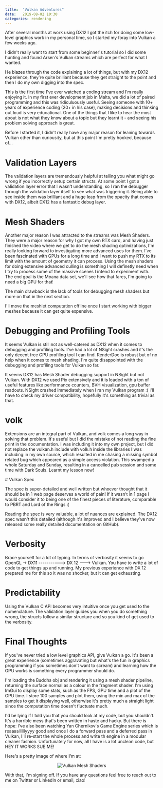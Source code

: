 ```yaml
---
title:  "Vulkan Adventures"
date:   2019-08-02 10:30
categories: rendering
---
```

After several months at work using DX12 I got the itch for doing some low-level graphics work in my personal time, so I started my foray into Vulkan a few weeks ago. 

I didn't really want to start from some beginner's tutorial so I did some hunting and found Arsen's Vulkan streams which are perfect for what I wanted.

He blazes through the code explaining a lot of things, but with my DX12 experience, they're quite brilliant because they get straight to the point and then I do my own digging into the spec.

This is the first time I've ever watched a coding stream and I'm really enjoying it. In my first ever development job in Malta, we did a lot of paired programming and this was ridiculuously useful. Seeing someone with 10+ years of experience coding (20+ in his case), making decisions and thinking out loud is very educational. One of the things that I like to hear the most about is not what they know about a topic but they learnt it - and seeing his problem solving approach is great.

Before I started it, I didn't really have any major reason for leaning towards Vulkan other than curiousity, but at this point I'm pretty hooked, because of...

# Validation Layers

The validation layers are tremendously helpful at telling you what might go wrong if you incorrectly setup certain structs. At some point I got a validation layer error that I wasn't understanding, so I ran the debugger through the validation layer itself to see what was triggering it. Being able to see inside them was brilliant and a huge leap from the opacity that comes with DX12, albeit DX12 has a fantastic debug layer.

# Mesh Shaders

Another major reason I was attracted to the streams was Mesh Shaders. They were a major reason for why I got my own RTX card, and having just finished the video where we get to do the mesh shading optimizations, I'm really looking forward to investigating more advanced uses for them. I've been fascinated with GPUs for a long time and I want to push my RTX to its limit with the amount of geometry it can process. Using the mesh shaders for doing extensive advanced culling is something I will definetly need when I try to process some of the massive scenes I intend to experiment with. The end goal is the Moana data set, we'll see how that fares, I'm going to need a big GPU for that!

The main drawback is the lack of tools for debugging mesh shaders but more on that in the next section.

I'll move the meshlet computation offline once I start working with bigger meshes because it can get quite expensive. 

# Debugging and Profiling Tools

It seems Vulkan is still not as well-catered as DX12 when it comes to debugging and profiling tools. I've had a lot of NSight crashes and it's the only decent free GPU profiling tool I can find. RenderDoc is robust but of no help when it comes to mesh shading. I'm quite disappointed with the debugging and profiling tools for Vulkan so far.

It seems DX12 has Mesh Shader debugging support in NSight but not Vulkan. With DX12 we used Pix extensively and it is loaded with a ton of useful features like performance counters, BVH visualization, gpu buffer readouts. NSight crashed immediately when I ran my Vulkan program :( I'll have to check my driver compatibility, hopefully it's something as trivial as that.

# volk

Extensions are an integral part of Vulkan, and volk comes a long way in solving that problem. It's useful but I did the mistake of not reading the fine print in the documentation. I was including it into my own project, but I did not replace the vulkan.h include with volk.h inside the libraries I was including in my own source, which resulted in me chasing a missing symbol related bug which appeared as a simple access violation. This swamped a whole Saturday and Sunday, resulting in a cancelled pub session and some time with Dark Souls. Learnt my lesson now!

# Vulkan Spec

The spec is super-detailed and well written but whoever thought that it should be in 1 web page deserves a world of pain! If it wasn't in 1 page I would consider it to being one of the finest pieces of literature, comparable to PBRT and Lord of the Rings :)

Reading the spec is very valuable, a lot of nuances are explained. The DX12 spec wasn't this detailed (although it's improved and I believe they've now released some really detailed documentation on GitHub).

# Verbosity

Brace yourself for a lot of typing. In terms of verbosity it seems to go OpenGL -> DX11 -----------> DX 12 ---> Vulkan. You have to write a lot of code to get things up and running. My previous experience with DX 12 prepared me for this so it was no shocker, but it can get exhausting.

# Predictability

Using the Vulkan C API becomes very intuitive once you get used to the nomenclature. The validation layer guides you when you do something wrong, the structs follow a similar structure and so you kind of get used to the verbosity.

# Final Thoughts

If you've never tried a low level graphics API, give Vulkan a go. It's been a great experience (sometimes aggravating but what's the fun in graphics programming if you sometimes don't want to scream) and learning how the GPU works is something every programmer should do.

I'm loading the Buddha obj and rendering it using a mesh shader pipeline, returning the surface normal as a colour in the fragment shader. I'm using ImGui to display some stats, such as the FPS, GPU time and a plot of the GPU time. I store 100 samples and plot them, using the min and max of the samples to get it displaying well, otherwise it's pretty much a straight light since the computation time doesn't fluctuate much.

I'd be lying if I told you that you should look at my code, but you shouldn't. It's a horrible mess that's been written in haste and hacky. But there is hope: I've also been watching Yan Chernikov's Game Engine series which is reaaaallllllyyyy good and once I do a forward pass and a deferred pass in Vulkan, I'll re-start the whole process and write th engine in a modular cleaner fashion. Unfortunately for now, all I have is a lot unclean code, but HEY IT WORKS SUE ME!

Here's a pretty image of where I'm at:

<p align="center">
<img src="{{ site.url }}/assets/posts/vulkan_adventures/vulkanMeshShaders.png" alt="Vulkan Mesh Shaders">
</p>

With that, I'm signing off. If you have any questions feel free to reach out to me on Twitter or LinkedIn or email, ciao!